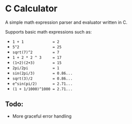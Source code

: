 # C Calculator
A simple math expression parser and evaluator written in C.

Supports basic math expressions such as:
- `1 + 1             = 2`
- `5^2               = 25`
- `sqrt(7)^2         = 7`
- `1 + 2 * 2 ^ 3     = 17`
- `(1+2)(2+3)        = 15`
- `2pi/2pi           = 1`
- `sin(2pi/3)        = 0.86...`
- `sqrt(3)/2         = 0.86...`
- `e^sin(pi/2)       = 2.71...`
- `(1 + 1/1000)^1000 = 2.71...`

## Todo:
- More graceful error handling
